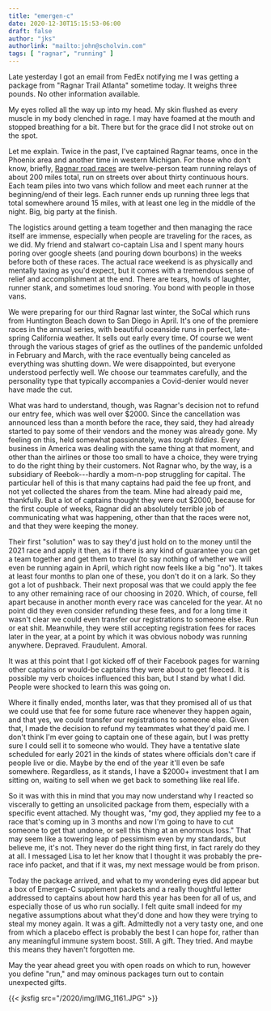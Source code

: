```yaml
---
title: "emergen-c"
date: 2020-12-30T15:15:53-06:00
draft: false
author: "jks"
authorlink: "mailto:john@scholvin.com"
tags: [ "ragnar", "running" ]
---
```


Late yesterday I got an email from FedEx notifying me I was getting a package from "Ragnar Trail Atlanta" sometime today. It weighs three pounds. No other information available.

My eyes rolled all the way up into my head. My skin flushed as every muscle in my body clenched in rage. I may have foamed at the mouth and stopped breathing for a bit. There but for the grace did I not stroke out on the spot.

Let me explain. Twice in the past, I've captained Ragnar teams, once in the Phoenix area and another time in western Michigan. For those who don't know, briefly, [Ragnar road races](https://www.runragnar.com/ragnar/road) are twelve-person team running relays of about 200 miles total, run on streets over about thirty continuous hours. Each team piles into two vans which follow and meet each runner at the beginning/end of their legs. Each runner ends up running three legs that total somewhere around 15 miles, with at least one leg in the middle of the night. Big, big party at the finish.

The logistics around getting a team together and then managing the race itself are immense, especially when people are traveling for the races, as we did. My friend and stalwart co-captain Lisa and I spent many hours poring over google sheets (and pouring down bourbons) in the weeks before both of these races. The actual race weekend is as physically and mentally taxing as you'd expect, but it comes with a tremendous sense of relief and accomplishment at the end. There are tears, howls of laughter, runner stank, and sometimes loud snoring. You bond with people in those vans.

We were preparing for our third Ragnar last winter, the SoCal which runs from Huntington Beach down to San Diego in April. It's one of the premiere races in the annual series, with beautiful oceanside runs in perfect, late-spring California weather. It sells out early every time. Of course we went through the various stages of grief as the outlines of the pandemic unfolded in February and March, with the race eventually being canceled as everything was shutting down. We were disappointed, but everyone understood perfectly well. We choose our teammates carefully, and the personality type that typically accompanies a Covid-denier would never have made the cut.

What was hard to understand, though, was Ragnar's decision not to refund our entry fee, which was well over $2000. Since the cancellation was announced less than a month before the race, they said, they had already started to pay some of their vendors and the money was already gone. My feeling on this, held somewhat passionately, was *tough tiddies*. Every business in America was dealing with the same thing at that moment, and other than the airlines or those too small to have a choice, they were trying to do the right thing by their customers. Not Ragnar who, by the way, is a subsidiary of Reebok---hardly a mom-n-pop struggling for capital. The particular hell of this is that many captains had paid the fee up front, and not yet collected the shares from the team. Mine had already paid me, thankfully. But a lot of captains thought they were out $2000, because for the first couple of weeks, Ragnar did an absolutely terrible job of communicating what was happening, other than that the races were not, and that they were keeping the money.

Their first "solution" was to say they'd just hold on to the money until the 2021 race and apply it then, as if there is any kind of guarantee you can get a team together and get them to travel (to say nothing of whether we will even be running again in April, which right now feels like a big "no"). It takes at least four months to plan one of these, you don't do it on a lark. So they got a lot of pushback. Their next proposal was that we could apply the fee to any other remaining race of our choosing in 2020. Which, of course, fell apart because in another month every race was canceled for the year. At no point did they even consider refunding these fees, and for a long time it wasn't clear we could even transfer our registrations to someone else. Run or eat shit. Meanwhile, they were still accepting registration fees for races later in the year, at a point by which it was obvious nobody was running anywhere. Depraved. Fraudulent. Amoral.

It was at this point that I got kicked off of their Facebook pages for warning other captains or would-be captains they were about to get fleeced. It is possible my verb choices influenced this ban, but I stand by what I did. People were shocked to learn this was going on.

Where it finally ended, months later, was that they promised all of us that we could use that fee for some future race whenever they happen again, and that yes, we could transfer our registrations to someone else. Given that, I made the decision to refund my teammates what they'd paid me. I don't think I'm ever going to captain one of these again, but I was pretty sure I could sell it to someone who would. They have a tentative slate scheduled for early 2021 in the kinds of states where officials don't care if people live or die. Maybe by the end of the year it'll even be safe somewhere. Regardless, as it stands, I have a $2000+ investment that I am sitting on, waiting to sell when we get back to something like real life.

So it was with this in mind that you may now understand why I reacted so viscerally to getting an unsolicited package from them, especially with a specific event attached. My thought was, "my god, they applied my fee to a race that's coming up in 3 months and now I'm going to have to cut someone to get that undone, or sell this thing at an enormous loss." That may seem like a towering leap of pessimism even by my standards, but believe me, it's not. They never do the right thing first, in fact rarely do they at all. I messaged Lisa to let her know that I thought it was probably the pre-race info packet, and that if it was, my next message would be from prison.

Today the package arrived, and what to my wondering eyes did appear but a box of Emergen-C supplement packets and a really thoughtful letter addressed to captains about how hard this year has been for all of us, and especially those of us who run socially. I felt quite small indeed for my negative assumptions about what they'd done and how they were trying to steal my money again. It was a gift. Admittedly not a very tasty one, and one from which a placebo effect is probably the best I can hope for, rather than any meaningful immune system boost. Still. A gift. They tried. And maybe this means they haven't forgotten me.

May the year ahead greet you with open roads on which to run, however you define "run," and may ominous packages turn out to contain unexpected gifts.

{{< jksfig src="/2020/img/IMG_1161.JPG" >}}
